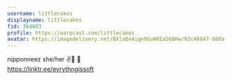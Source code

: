 ```yaml
---
username: littlecakes
displayname: littlecakes
fid: 364883
profile: https://warpcast.com/littlecakes
avatar: https://imagedelivery.net/BXluQx4ige9GuW0Ia56BHw/92c48847-060a-4828-46d9-c8d3972a9300/original
---
```

nipponneez she/her ✌️👧 🫧   
https://linktr.ee/evrythngissoft  

